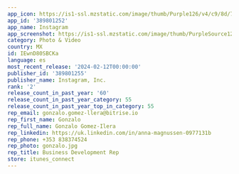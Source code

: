 ```yaml
---
app_icon: https://is1-ssl.mzstatic.com/image/thumb/Purple126/v4/c9/8d/75/c98d75af-82e3-183e-e01c-eaa677242ce5/Prod-0-0-1x_U007emarketing-0-7-0-85-220.png/1024x1024bb.png
app_id: '389801252'
app_name: Instagram
app_screenshot: https://is1-ssl.mzstatic.com/image/thumb/PurpleSource126/v4/a0/61/ac/a061acd3-7ed7-35a0-13ac-a32118d207f8/d3d261bd-e303-4e80-8f54-a9bc4f2cffb0_1_iOS_5.5.jpg/1242x2208bb.png
category: Photo & Video
country: MX
id: IEwnD80SBCKa
language: es
most_recent_release: '2024-02-12T00:00:00'
publisher_id: '389801255'
publisher_name: Instagram, Inc.
rank: '2'
release_count_in_past_year: '60'
release_count_in_past_year_category: 55
release_count_in_past_year_top_in_category: 55
rep_email: gonzalo.gomez-llera@bitrise.io
rep_first_name: Gonzalo
rep_full_name: Gonzalo Gomez-Ilera
rep_linkedin: https://uk.linkedin.com/in/anna-magnussen-0977131b
rep_phone: +353 838374524
rep_photo: gonzalo.jpg
rep_title: Business Development Rep
store: itunes_connect
---
```

